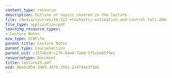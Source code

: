 ```yaml
---
content_type: resource
description: Outline of topics covered in the lecture.
file: /media/courses/16-322-stochastic-estimation-and-control-fall-2004/8be5c95434653670356121d7d4e3f102_lecture25.pdf
file_type: application/pdf
learning_resource_types:
- Lecture Notes
ocw_type: OCWFile
parent_title: Lecture Notes
parent_type: CourseSection
parent_uid: c357abc0-c276-b4e8-7ab0-5f5cbab5f9ec
resourcetype: Document
title: lecture25.pdf
uid: 8be5c954-3465-3670-3561-21d7d4e3f102
---
```

